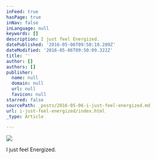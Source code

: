 ```yaml
---
inFeed: true
hasPage: true
inNav: false
inLanguage: null
keywords: []
description: I just feel Energized.
datePublished: '2016-05-06T09:50:10.289Z'
dateModified: '2016-05-06T09:50:09.322Z'
title: ''
author: []
authors: []
publisher:
  name: null
  domain: null
  url: null
  favicon: null
starred: false
sourcePath: _posts/2016-05-06-i-just-feel-energized.md
url: i-just-feel-energized/index.html
_type: Article

---
```

![](https://the-grid-user-content.s3-us-west-2.amazonaws.com/8af3be1c-2334-4b5b-9a6b-ee968aa02602.jpg)

I just feel Energized.